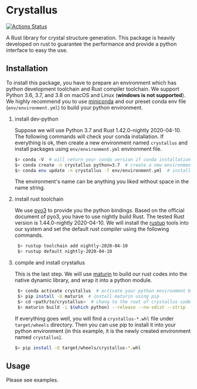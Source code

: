 # Crystallus

[![Actions Status](https://github.com/yoshida-lab/crystallus/workflows/tests/badge.svg)](https://github.com/yoshida-lab/crystallus/actions)

A Rust library for crystal structure generation.
This package is heavily developed on rust to guarantee the performance and provide a python interface to easy the use.

## Installation

To install this package, you have to prepare an environment which has python development toolchain and Rust compiler toolchain.
We support Python 3.6, 3.7, and 3.8 on macOS and Linux (**windows is not supported**).
We highly recommend you to use [miniconda](https://docs.conda.io/en/latest/miniconda.html) and our preset conda env file (`env/environment.yml`) to build your python environment.

1. install dev-python

   Suppose we will use Python 3.7 and Rust 1.42.0-nightly 2020-04-10.
   The following commands will check your conda installation. If everything is ok, then create a new environment named `crystallus` and install packages using `env/environment.yml` environment file.

   ```bash
   $> conda -V  # will return your conda version if conda installation is ok
   $> conda create -n crystallus python=3.7  # create a new environment with python3.7 and name it *crystallus*.
   $> conda env update -n crystallus -f env/environment.yml  # install packages which are listed in `environment.yml` file.
   ```

   The environment's name can be anything you liked without space in the name string.

2. install rust toolchain

   We use [pyo3](https://github.com/PyO3/pyo3) to provide you the python bindings.
   Based on the official document of pyo3, you have to use nightly build Rust. The tested Rust version is 1.44.0-nightly 2020-04-10.
   We will install the [rustup](https://www.rust-lang.org/tools/install) tools into our system and set the default rust compiler using the following commands.

   ```bash
    $> rustup toolchain add nightly-2020-04-10
    $> rustup default nightly-2020-04-10
   ```

3. compile and install crystallus

   This is the last step. We will use [maturin](https://github.com/PyO3/maturin) to build our rust codes into the native dynamic library, and wrap it into a python module.

   ```bash
    $> conda activate crystallus  # activate your python environment by name
    $> pip install -U maturin  # install maturin using pip
    $> cd <path/to/crystallus>  # chang to the root of crystallus codes
    $> maturin build -i $(which python) --release --no-sdist --strip  # build package
   ```

   If everything goes well, you will find a `crystallus-*.whl` file under `target/wheels` directory.
   Then you can use pip to install it into your python environment (in this example, it is the newly created environment named `crystallus`).

   ```bash
   $> pip install -U target/wheels/crystallus-*.whl
   ```

## Usage

Please see examples.
